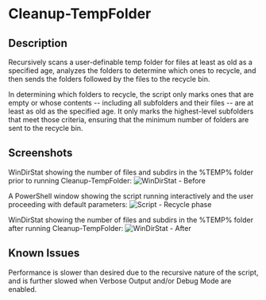 # Cleanup-TempFolder
## Description
Recursively scans a user-definable temp folder for files at least as old as a specified age, analyzes the folders to determine which 
ones to recycle, and then sends the folders followed by the files to the recycle bin.

In determining which folders to recycle, the script only marks ones that are empty or whose contents -- including all subfolders 
and their files -- are at least as old as the specified age. It only marks the highest-level subfolders that meet those criteria, 
ensuring that the minimum number of folders are sent to the recycle bin.

## Screenshots
WinDirStat showing the number of files and subdirs in the %TEMP% folder prior to running Cleanup-TempFolder:
![WinDirStat - Before](https://github.com/FuLoRi/Cleanup-TempFolder/assets/122180424/a9506780-a964-4f2b-9e88-e11effa25419)

A PowerShell window showing the script running interactively and the user proceeding with default parameters:
![Script - Recycle phase](https://github.com/FuLoRi/Cleanup-TempFolder/assets/122180424/1d1ac25a-bc1c-402b-9031-7a7c1f30270f)

WinDirStat showing the number of files and subdirs in the %TEMP% folder after running Cleanup-TempFolder:
![WinDirStat - After](https://github.com/FuLoRi/Cleanup-TempFolder/assets/122180424/ed9b7fe5-f414-4ff8-bb2f-18f6cc7e1871)

## Known Issues
Performance is slower than desired due to the recursive nature of the script, and is further slowed when Verbose Output and/or Debug Mode are enabled.

